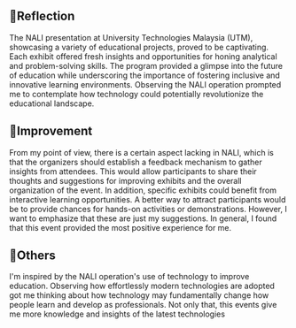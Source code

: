 ## 📃Reflection ##

The NALI presentation at University Technologies Malaysia (UTM), showcasing a variety of educational projects, proved to be captivating. Each exhibit offered fresh insights and opportunities for honing analytical and problem-solving skills. The program provided a glimpse into the future of education while underscoring the importance of fostering inclusive and innovative learning environments. Observing the NALI operation prompted me to contemplate how technology could potentially revolutionize the educational landscape.

## 💪Improvement ##
From my point of view, there is a certain aspect lacking in NALI, which is that the organizers should establish a feedback mechanism to gather insights from attendees. This would allow participants to share their thoughts and suggestions for improving exhibits and the overall organization of the event. In addition, specific exhibits could benefit from interactive learning opportunities. A better way to attract participants would be to provide chances for hands-on activities or demonstrations. However, I want to emphasize that these are just my suggestions. In general, I found that this event provided the most positive experience for me.

## 👀Others ##
I'm inspired by the NALI operation's use of technology to improve education. Observing how effortlessly modern technologies are adopted got me thinking about how technology may fundamentally change how people learn and develop as professionals. Not only that, this events give me more knowledge and insights of the latest technologies

